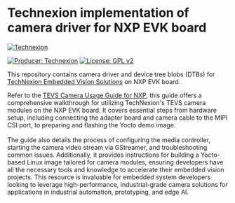 # Technexion implementation of camera driver for NXP EVK board  
[![Technexion](https://github.com/user-attachments/assets/c78973b8-4967-4d72-8082-5d6b9ef5dc99)](https://www.technexion.com/products/embedded-vision/)


[![Producer: Technexion](https://img.shields.io/badge/Producer-Technexion-blue.svg)](https://www.technexion.com)
[![License: GPL v2](https://img.shields.io/badge/License-GPL%20v2-blue.svg)](https://www.gnu.org/licenses/old-licenses/gpl-2.0.en.html)

This repository contains camera driver and device tree blobs (DTBs) for [TechNexion Embedded Vision Solutions](https://www.technexion.com/products/embedded-vision/) on NXP EVK board.

Refer to the [TEVS Camera Usage Guide for NXP](https://tn-docusaurus.vercel.app/docs/embedded-vision/tevs/usage-guides/nxp/), this guide offers a comprehensive walkthrough for utilizing TechNexion's TEVS camera modules on the NXP EVK board. It covers essential steps from hardware setup, including connecting the adapter board and camera cable to the MIPI CSI port, to preparing and flashing the Yocto demo image. <br/><br/>
The guide also details the process of configuring the media controller, starting the camera video stream via GStreamer, and troubleshooting common issues. Additionally, it provides instructions for building a Yocto-based Linux image tailored for camera modules, ensuring developers have all the necessary tools and knowledge to accelerate their embedded vision projects. This resource is invaluable for embedded system developers looking to leverage high-performance, industrial-grade camera solutions for applications in industrial automation, prototyping, and edge AI.
